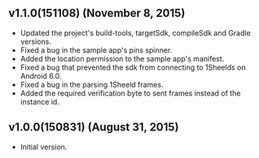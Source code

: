 ## v1.1.0(151108) (November 8, 2015)
 - Updated the project's build-tools, targetSdk, compileSdk and Gradle versions.
 - Fixed a bug in the sample app's pins spinner.
 - Added the location permission to the sample app's manifest.
 - Fixed a bug that prevented the sdk from connecting to 1Sheelds on Android 6.0.
 - Fixed a bug in the parsing 1Sheeld frames.
 - Added the required verification byte to sent frames instead of the instance id.

## v1.0.0(150831) (August 31, 2015)
 - Initial version.